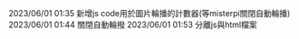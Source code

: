 2023/06/01 01:35  新增js code用於圖片輪播的計數器(等misterpi關閉自動輪播)
2023/06/01 01:44  關閉自動輪撥
2023/06/01 01:53  分離js與html檔案

